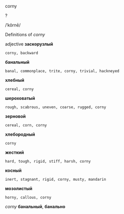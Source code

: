 corny

?

/ˈkôrnē/

Definitions of _corny_

adjective
**заскорузлый**

    corny, backward
**банальный**

    banal, commonplace, trite, corny, trivial, hackneyed
**хлебный**

    cereal, corny
**шероховатый**

    rough, scabrous, uneven, coarse, rugged, corny
**зерновой**

    cereal, corn, corny
**хлебородный**

    corny
**жесткий**

    hard, tough, rigid, stiff, harsh, corny
**косный**

    inert, stagnant, rigid, corny, musty, mandarin
**мозолистый**

    horny, callous, corny

_corny_
**банальный**, **банально**